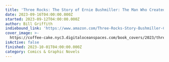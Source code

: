 ```yaml
---
title: 'Three Rocks: The Story of Ernie Bushmiller: The Man Who Created Nancy'
date: 2023-09-16T04:00:00.000Z
started: 2023-09-12T04:00:00.000Z
author: Bill Griffith
indiebound_link: 'https://www.amazon.com/Three-Rocks-Story-Bushmiller-Created/dp/1419745905'
cover_image: >-
  https://coffee-cake.nyc3.digitaloceanspaces.com/book_covers/2023/three-rocks.jpeg
isActive: false
finished: 2023-10-01T04:00:00.000Z
category: Comics & Graphic Novels
---
```



